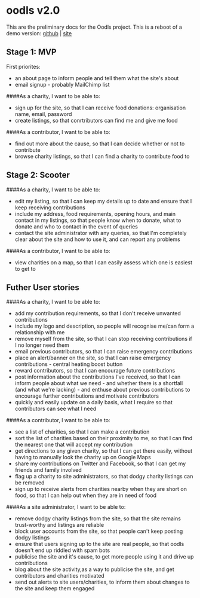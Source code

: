 oodls v2.0
==========
This are the preliminary docs for the Oodls project.
This is a reboot of a demo version: [github](https://github.com/Callisto13/Oodls) | [site](http://www.oodls.io/)



Stage 1: MVP
------------
First priorites:
* an about page to inform people and tell them what the site's about
* email signup - probably MailChimp list

####As a charity, I want to be able to:
* sign up for the site, so that I can receive food donations: organisation name, email, password
* create listings, so that conrtributors can find me and give me food

####As a contributor, I want to be able to:
* find out more about the cause, so that I can decide whether or not to contribute
* browse charity listings, so that I can find a charity to contribute food to

Stage 2: Scooter
----------------
####As a charity, I want to be able to:
* edit my listing, so that I can keep my details up to date and ensure that I keep receiving contributions
* include my address, food requirements, opening hours, and main contact in my listings, so that people know when to donate, what to donate and who to contact in the event of queries
* contact the site administrator with any queries, so that I'm completely clear about the site and how to use it, and can report any problems

####As a contributor, I want to be able to:
* view charities on a map, so that I can easily assess which one is easiest to get to


Futher User stories
-------------------
####As a charity, I want to be able to:
* add my contribution requirements, so that I don't receive unwanted contributions
* include my logo and description, so people will recognise me/can form a relationship with me
* remove myself from the site, so that I can stop receiving contributions if I no longer need them
* email previous contributors, so that I can raise emergency contributions
* place an alert/banner on the site, so that I can raise emergency contributions - central heating boost button
* reward contributors, so that I can encourage future contributions
* post information about the contributions I've received, so that I can inform people about what we need - and whether there is a shortfall (and what we're lacking) - and enthuse about previous contributions to encourage further contributions and motivate contributors
* quickly and easily update on a daily basis, what I require so that contributors can see what I need

####As a contributor, I want to be able to:
* see a list of charities, so that I can make a contribution
* sort the list of charities based on their proximity to me, so that I can find the nearest one that will accept my contribution
* get directions to any given charity, so that I can get there easily, without having to manually look the charity up on Google Maps
* share my contributions on Twitter and Facebook, so that I can get my friends and family involved
* flag up a charity to site administrators, so that dodgy charity listings can be removed
* sign up to receive alerts from charities nearby when they are short on food, so that I can help out when they are in need of food

####As a site administrator, I want to be able to:
* remove dodgy charity listings from the site, so that the site remains trust-worthy and listings are reliable
* block user accounts from the site, so that people can't keep posting dodgy listings
* ensure that users signing up to the site are real people, so that oodls doesn't end up riddled with spam bots
* publicise the site and it's cause, to get more people using it and drive up contributions
* blog about the site activity,as a way to publicise the site, and get contributors and charities motivated
* send out alerts to site users/charities, to inform them about changes to the site and keep them engaged

